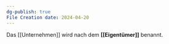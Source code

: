 ```yaml
---
dg-publish: true
File Creation date: 2024-04-20
---
```

Das [[Unternehmen]] wird nach dem **[[Eigentümer]]** benannt.